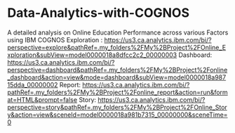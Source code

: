 # Data-Analytics-with-COGNOS
A detailed analysis on Online Education Performance across various Factors using IBM COGNOS
Exploration : https://us3.ca.analytics.ibm.com/bi/?perspective=explore&pathRef=.my_folders%2FMy%2BProject%2FOnline_Exploration&subView=model0000018a8dfcc2c2_00000003
Dashboard: https://us3.ca.analytics.ibm.com/bi/?perspective=dashboard&pathRef=.my_folders%2FMy%2BProject%2Fonline_dashboard&action=view&mode=dashboard&subView=model0000018a98715dda_00000002
Report: https://us3.ca.analytics.ibm.com/bi/?pathRef=.my_folders%2FMy%2BProject%2Fonline_report&action=run&format=HTML&prompt=false
Story: https://us3.ca.analytics.ibm.com/bi/?perspective=story&pathRef=.my_folders%2FMy%2BProject%2FOnline_Story&action=view&sceneId=model0000018a981b7315_00000000&sceneTime=0
